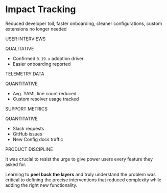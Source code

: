 # Impact Tracking

Reduced developer toil, faster onboarding, cleaner configurations, custom extensions no longer needed

<div class="grid grid-cols-3 gap-4 mt-3 text-sm">

<div>

<div v-click="1">
<div class="bg-gray-800/10 p-3 rounded-lg mt-2">
<div class="flex items-center justify-between mb-2">
<p class="font-semibold text-xs">USER INTERVIEWS</p>
<span class="bg-purple-500/20 text-purple-300 px-2 py-1 rounded-full text-[10px] font-semibold">QUALITATIVE</span>
</div>
<ul class="list-none space-y-1 text-xs">
<li><mdi-arrow-up-bold class="text-purple-400"/> Confirmed <code>0.19.x</code> adoption driver</li>
<li><mdi-message-text class="text-purple-400"/> Easier onboarding reported</li>
</ul>



</div>
</div>

</div>

<div>

<div v-click="2">
<div class="bg-gray-800/10 p-3 rounded-lg mt-2">
<div class="flex items-center justify-between mb-2">
<p class="font-semibold text-xs text-gray-400">TELEMETRY DATA</p>
<span class="bg-blue-500/20 text-blue-300 px-2 py-1 rounded-full text-[10px] font-semibold">QUANTITATIVE</span>
</div>
<ul class="list-none space-y-1 text-xs">
<li><mdi-trending-down class="text-blue-400"/> Avg. YAML line count reduced</li>
<li><mdi-trending-up class="text-green-400"/> Custom resolver usage tracked</li>
</ul>
</div>
</div>

<div v-click="3">
<div class="bg-gray-800/10 p-3 rounded-lg mt-3">
<div class="flex items-center justify-between mb-2">
<p class="font-semibold text-xs text-gray-400">SUPPORT METRICS</p>
<span class="bg-blue-500/20 text-blue-300 px-2 py-1 rounded-full text-[10px] font-semibold">QUANTITATIVE</span>
</div>
<ul class="list-none space-y-1 text-xs">
<li><mdi-trending-down class="text-blue-400"/> Slack requests</li>
<li><mdi-trending-down class="text-blue-400"/> GitHub issues</li>
<li><mdi-trending-up class="text-green-400"/> New Config docs traffic</li>
</ul>
</div>
</div>

</div>

<div>

<div v-click="4">
<div class="bg-kedro-mint/10 border border-kedro-mint/50 p-3 rounded-lg mt-2 text-xs">
<p class="font-semibold text-kedro-mint mb-2"><mdi-lightbulb-on class="mr-1"/> PRODUCT DISCIPLINE</p>
<p class="text-gray-300 leading-relaxed"> It was crucial to resist the urge to give power users every feature they asked for.</p>
<p class="text-gray-300 leading-relaxed mt-2">Learning to <strong>peel back the layers</strong> and truly understand the problem was critical to defining the precise interventions that reduced complexity while adding the right new functionality.</p>


</div>
</div>

</div>

</div>

<!--
The impact was measurable both quantitatively through telemetry and support metrics, and qualitatively through user feedback. The key learning was about product discipline - knowing when to say no to feature requests and instead focus on solving the core problem of configuration complexity. This required deep understanding of user workflows and the discipline to make targeted interventions rather than broad feature additions.
-->